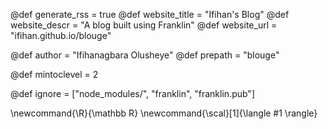 <!--
Add here global page variables to use throughout your
website.
The website_* must be defined for the RSS to work
-->
@def generate_rss = true
@def website_title = "Ifihan's Blog"
@def website_descr = "A blog built using Franklin"
@def website_url   = "ifihan.github.io/blouge"

@def author = "Ifihanagbara Olusheye"
@def prepath = "blouge"

@def mintoclevel = 2

<!--
Add here files or directories that should be ignored by Franklin, otherwise
these files might be copied and, if markdown, processed by Franklin which
you might not want. Indicate directories by ending the name with a `/`.
-->
@def ignore = ["node_modules/", "franklin", "franklin.pub"]

<!--
Add here global latex commands to use throughout your
pages. It can be math commands but does not need to be.
For instance:
* \newcommand{\phrase}{This is a long phrase to copy.}
-->
\newcommand{\R}{\mathbb R}
\newcommand{\scal}[1]{\langle #1 \rangle}
